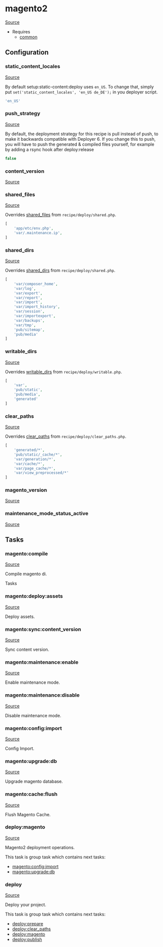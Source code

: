 <!-- DO NOT EDIT THIS FILE! -->
<!-- Instead edit recipe/magento2.php -->
<!-- Then run bin/docgen -->

# magento2

[Source](/recipe/magento2.php)

* Requires
  * [common](/docs/recipe/common.md)

## Configuration
### static_content_locales
[Source](https://github.com/deployphp/deployer/blob/master/recipe/magento2.php#L20)

By default setup:static-content:deploy uses `en_US`.
To change that, simply put `set('static_content_locales', 'en_US de_DE');`
in you deployer script.

```php title="Default value"
'en_US'
```


### push_strategy
[Source](https://github.com/deployphp/deployer/blob/master/recipe/magento2.php#L26)

By default, the deployment strategy for this recipe is
pull instead of push, to make it backwards compatible with Deployer 6.
If you change this to push, you will have to push the generated & compiled
files yourself, for example by adding a rsync hook after deploy:release

```php title="Default value"
false
```


### content_version
[Source](https://github.com/deployphp/deployer/blob/master/recipe/magento2.php#L28)





### shared_files
[Source](https://github.com/deployphp/deployer/blob/master/recipe/magento2.php#L32)

Overrides [shared_files](/docs/recipe/deploy/shared.md#shared_files) from `recipe/deploy/shared.php`.



```php title="Default value"
[
    'app/etc/env.php',
    'var/.maintenance.ip',
]
```


### shared_dirs
[Source](https://github.com/deployphp/deployer/blob/master/recipe/magento2.php#L36)

Overrides [shared_dirs](/docs/recipe/deploy/shared.md#shared_dirs) from `recipe/deploy/shared.php`.



```php title="Default value"
[
    'var/composer_home',
    'var/log',
    'var/export',
    'var/report',
    'var/import',
    'var/import_history',
    'var/session',
    'var/importexport',
    'var/backups',
    'var/tmp',
    'pub/sitemap',
    'pub/media'
]
```


### writable_dirs
[Source](https://github.com/deployphp/deployer/blob/master/recipe/magento2.php#L50)

Overrides [writable_dirs](/docs/recipe/deploy/writable.md#writable_dirs) from `recipe/deploy/writable.php`.



```php title="Default value"
[
    'var',
    'pub/static',
    'pub/media',
    'generated'
]
```


### clear_paths
[Source](https://github.com/deployphp/deployer/blob/master/recipe/magento2.php#L56)

Overrides [clear_paths](/docs/recipe/deploy/clear_paths.md#clear_paths) from `recipe/deploy/clear_paths.php`.



```php title="Default value"
[
    'generated/*',
    'pub/static/_cache/*',
    'var/generation/*',
    'var/cache/*',
    'var/page_cache/*',
    'var/view_preprocessed/*'
]
```


### magento_version
[Source](https://github.com/deployphp/deployer/blob/master/recipe/magento2.php#L65)





### maintenance_mode_status_active
[Source](https://github.com/deployphp/deployer/blob/master/recipe/magento2.php#L72)






## Tasks

### magento:compile
[Source](https://github.com/deployphp/deployer/blob/master/recipe/magento2.php#L80)

Compile magento di.

Tasks


### magento:deploy:assets
[Source](https://github.com/deployphp/deployer/blob/master/recipe/magento2.php#L87)

Deploy assets.




### magento:sync:content_version
[Source](https://github.com/deployphp/deployer/blob/master/recipe/magento2.php#L92)

Sync content version.




### magento:maintenance:enable
[Source](https://github.com/deployphp/deployer/blob/master/recipe/magento2.php#L102)

Enable maintenance mode.




### magento:maintenance:disable
[Source](https://github.com/deployphp/deployer/blob/master/recipe/magento2.php#L107)

Disable maintenance mode.




### magento:config:import
[Source](https://github.com/deployphp/deployer/blob/master/recipe/magento2.php#L112)

Config Import.




### magento:upgrade:db
[Source](https://github.com/deployphp/deployer/blob/master/recipe/magento2.php#L147)

Upgrade magento database.




### magento:cache:flush
[Source](https://github.com/deployphp/deployer/blob/master/recipe/magento2.php#L174)

Flush Magento Cache.




### deploy:magento
[Source](https://github.com/deployphp/deployer/blob/master/recipe/magento2.php#L179)

Magento2 deployment operations.




This task is group task which contains next tasks:
* [magento:config:import](/docs/recipe/magento2.md#magentoconfigimport)
* [magento:upgrade:db](/docs/recipe/magento2.md#magentoupgradedb)


### deploy
[Source](https://github.com/deployphp/deployer/blob/master/recipe/magento2.php#L186)

Deploy your project.




This task is group task which contains next tasks:
* [deploy:prepare](/docs/recipe/common.md#deployprepare)
* [deploy:clear_paths](/docs/recipe/deploy/clear_paths.md#deployclear_paths)
* [deploy:magento](/docs/recipe/magento2.md#deploymagento)
* [deploy:publish](/docs/recipe/common.md#deploypublish)


